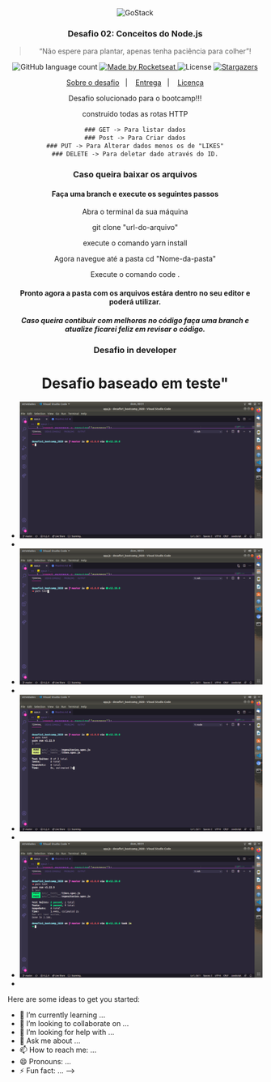 <div align="center">

  <img alt="GoStack" src="https://storage.googleapis.com/golden-wind/bootcamp-gostack/header-desafios-new.png" />

<h3 align="center">
  Desafio 02: Conceitos do Node.js
</h3>

<blockquote align="center">“Não espere para plantar, apenas tenha paciência para colher”!</blockquote>

<p align="center">
  <img alt="GitHub language count" src="https://img.shields.io/github/languages/count/rocketseat/bootcamp-gostack-desafios?color=%2304D361">

  <a href="https://rocketseat.com.br">
    <img alt="Made by Rocketseat" src="https://img.shields.io/badge/made%20by-Rocketseat-%2304D361">
  </a>

  <img alt="License" src="https://img.shields.io/badge/license-MIT-%2304D361">

  <a href="https://github.com/Rocketseat/bootcamp-gostack-desafios/stargazers">
    <img alt="Stargazers" src="https://img.shields.io/github/stars/rocketseat/bootcamp-gostack-desafios?style=social">
  </a>
</p>

<p align="center">
  <a href="#rocket-sobre-o-desafio">Sobre o desafio</a>&nbsp;&nbsp;&nbsp;|&nbsp;&nbsp;&nbsp;
  <a href="#calendar-entrega">Entrega</a>&nbsp;&nbsp;&nbsp;|&nbsp;&nbsp;&nbsp;
  <a href="#memo-licença">Licença</a>
</p>

  <p>Desafio solucionado para o bootcamp!!! </p>

  <p>construido todas as rotas HTTP

    ### GET -> Para listar dados
    ### Post -> Para Criar dados
    ### PUT -> Para Alterar dados menos os de "LIKES"
    ### DELETE -> Para deletar dado através do ID.
  </p>


  ### Caso queira baixar os arquivos

  #### Faça uma branch e execute os seguintes passos
  <p align="center">Abra o terminal da sua máquina </p>
  <p align="center"> git clone "url-do-arquivo" </p>
  <p align="center"> execute o comando yarn install </p>
  <p align="center"> Agora navegue até a pasta cd "Nome-da-pasta" </p>
  <p align="center"> Execute o comando code . </p>


  #### Pronto agora a pasta com os arquivos estára dentro no seu editor e poderá utilizar.


  ##### Caso queira contibuir com melhoras no código faça uma branch e atualize ficarei feliz em revisar o código.

  ### Desafio in developer
  <div align="center">
    <h1>Desafio baseado em teste"</h1>
    <ul>
      <li><img alt="teste" src="./src/assets/ft1.png" /><li>
      <li><img alt="teste" src="./src/assets/ft2.png" /><li>
      <li><img alt="teste" src="./src/assets/ft3.png" /><li>
      <li><img alt="teste" src="./src/assets/ft4.png" /><li>
    </ul> 
  </div>
</div>


Here are some ideas to get you started:


- 🌱 I’m currently learning ...
- 👯 I’m looking to collaborate on ...
- 🤔 I’m looking for help with ...
- 💬 Ask me about ...
- 📫 How to reach me: ...
- 😄 Pronouns: ...
- ⚡ Fun fact: ...
-->